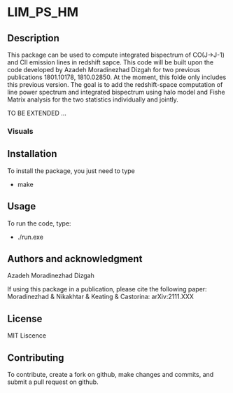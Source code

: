 # LIM_PS_HM


## Description

This package can be used to compute integrated bispectrum of CO(J->J-1) and CII emission lines in redshift sapce. This code will be built upon the code developed by Azadeh Moradinezhad Dizgah for two previous publications 1801.10178, 1810.02850. At the moment, this folde only includes this previous version. The goal is to add the redshift-space computation of line power spectrum and integrated bispectrum using halo model and Fishe Matrix analysis for the two statistics individually and jointly.

TO BE EXTENDED ...

### Visuals


## Installation

To install the package, you just need to type
- make

## Usage

To run the code, type:
- ./run.exe  

## Authors and acknowledgment
Azadeh Moradinezhad Dizgah

If using this package in a publication, please cite the following paper: 
Moradinezhad & Nikakhtar & Keating & Castorina: arXiv:2111.XXX

## License
MIT Liscence

## Contributing 
To contribute, create a fork on github, make changes and commits, and submit a pull request on github.

